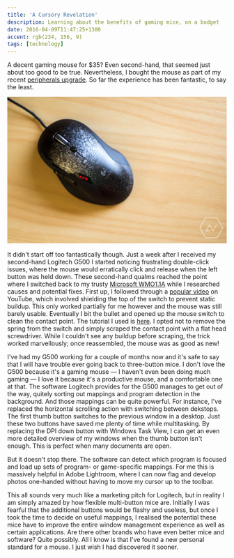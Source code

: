 ```yaml
---
title: 'A Cursory Revelation'
description: Learning about the benefits of gaming mice, on a budget
date: 2016-04-09T11:47:25+1300
accent: rgb(234, 156, 9)
tags: [technology]
---
```


A decent gaming mouse for \$35? Even second-hand, that seemed just about too good to be true. Nevertheless, I bought the mouse as part of my recent [peripherals upgrade][apex]. So far the experience has been fantastic, to say the least.

![](./g500.jpg)

It didn't start off too fantastically though. Just a week after I received my second-hand Logitech G500 I started noticing frustrating double-click issues, where the mouse would erratically click and release when the left button was held down. These second-hand qualms reached the point where I switched back to my trusty [Microsoft WMO1.1A][wmo] while I researched causes and potential fixes. First up, I followed through a [popular video][static] on YouTube, which involved shielding the top of the switch to prevent static buildup. This only worked partially for me however and the mouse was still barely usable. Eventually I bit the bullet and opened up the mouse switch to clean the contact point. The tutorial I used is [here][scrape]. I opted not to remove the spring from the switch and simply scraped the contact point with a flat head screwdriver. While I couldn't see any buildup before scraping, the trick worked marvellously; once reassembled, the mouse was as good as new!

I've had my G500 working for a couple of months now and it's safe to say that I will have trouble ever going back to three-button mice. I don't love the G500 because it's a gaming mouse &mdash; I haven't even been doing much gaming &mdash; I love it because it's a productive mouse, and a comfortable one at that. The software Logitech provides for the G500 manages to get out of the way, quitely sorting out mappings and program detection in the background. And those mappings can be quite powerful. For instance, I've replaced the horizontal scrolling action with switching between dekstops. The first thumb button switches to the previous window in a desktop. Just these two buttons have saved me plenty of time while multitasking. By replacing the DPI down button with Windows Task View, I can get an even more detailed overview of my windows when the thumb button isn't enough. This is perfect when many documents are open.

But it doesn't stop there. The software can detect which program is focused and load up sets of program- or game-specific mappings. For me this is massively helpful in Adobe Lightroom, where I can now flag and develop photos one-handed without having to move my cursor up to the toolbar.

This all sounds very much like a marketing pitch for Logitech, but in reality I am simply amazed by how flexible multi-button mice are. Initially I was fearful that the additional buttons would be flashy and useless, but once I took the time to decide on useful mappings, I realised the potential these mice have to improve the entire window management experience as well as certain applications. Are there other brands who have even better mice and software? Quite possibly. All I know is that I've found a new personal standard for a mouse. I just wish I had discovered it sooner.

[apex]: /the-apex
[wmo]: http://www.newegg.com/Product/Product.aspx?Item=N82E16826105099
[static]: https://www.youtube.com/watch?v=dWJk4EWfyOA
[scrape]: http://zalbee.intricus.net/2014/02/how-i-fixed-my-logitech-g500-mouse/
